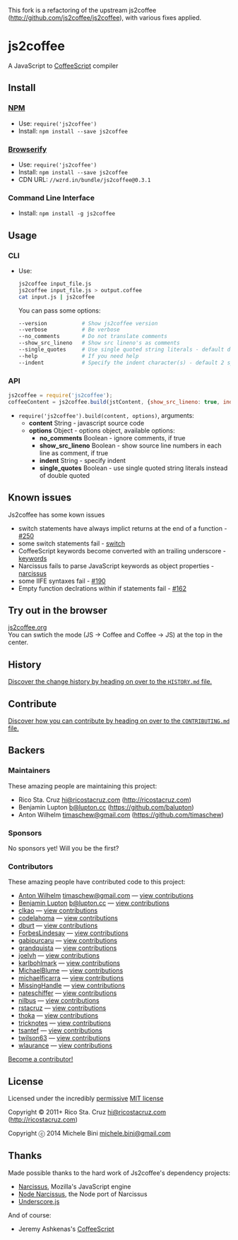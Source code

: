 This fork is a refactoring of the upstream js2coffee (http://github.com/js2coffee/js2coffee), with various fixes applied.

# js2coffee

A JavaScript to [CoffeeScript](http://coffeescript.org/) compiler


<!-- INSTALL/ -->

## Install

### [NPM](http://npmjs.org/)
- Use: `require('js2coffee')`
- Install: `npm install --save js2coffee`

### [Browserify](http://browserify.org/)
- Use: `require('js2coffee')`
- Install: `npm install --save js2coffee`
- CDN URL: `//wzrd.in/bundle/js2coffee@0.3.1`

<!-- /INSTALL -->


### Command Line Interface
- Install: `npm install -g js2coffee`


## Usage

### CLI

- Use:

	``` bash
	js2coffee input_file.js
	js2coffee input_file.js > output.coffee
	cat input.js | js2coffee
	```

	You can pass some options:

	``` bash
	--version           # Show js2coffee version
	--verbose           # Be verbose
	--no_comments       # Do not translate comments
	--show_src_lineno   # Show src lineno's as comments
	--single_quotes     # Use single quoted string literals - default double quoted
	--help              # If you need help
	--indent            # Specify the indent character(s) - default 2 spaces
	```


### API

``` javascript
js2coffee = require('js2coffee');
coffeeContent = js2coffee.build(jstContent, {show_src_lineno: true, indent: "    "});
```

- `require('js2coffee').build(content, options)`, arguments:
	- **content** String - javascript source code
	- **options** Object - options object, available options:
		- **no_comments** Boolean - ignore comments, if true
		- **show_src_lineno** Boolean - show source line numbers in each line as comment, if true
		- **indent** String - specify indent
		- **single_quotes** Boolean - use single quoted string literals instead of double quoted

## Known issues

Js2coffee has some kown issues

- switch statements have always implict returns at the end of a function - [#250](https://github.com/rstacruz/js2coffee/pull/250)
- some switch statements fail - [switch](https://github.com/rstacruz/js2coffee/issues?direction=desc&labels=switch-case&page=1&sort=updated&state=open)
- CoffeeScript keywords become converted with an trailing underscore - [keywords](https://github.com/rstacruz/js2coffee/issues?direction=desc&labels=keywords&page=1&sort=updated&state=open)
- Narcissus fails to parse JavaScript keywords as object properties - [narcissus](https://github.com/rstacruz/js2coffee/issues?direction=desc&labels=narcissus&page=1&sort=updated&state=open)
- some IIFE syntaxes fail - [#190](https://github.com/rstacruz/js2coffee/issues/190) 
- Empty function declrations within if statements fail - [#162](https://github.com/rstacruz/js2coffee/issues/162)


## Try out in the browser
[js2coffee.org](http://js2coffee.org)  
You can swtich the mode (JS -> Coffee and Coffee -> JS) at the top in the center.


<!-- HISTORY/ -->

## History
[Discover the change history by heading on over to the `HISTORY.md` file.](https://github.com/js2coffee/js2coffee/blob/master/HISTORY.md#files)

<!-- /HISTORY -->


<!-- CONTRIBUTE/ -->

## Contribute

[Discover how you can contribute by heading on over to the `CONTRIBUTING.md` file.](https://github.com/js2coffee/js2coffee/blob/master/CONTRIBUTING.md#files)

<!-- /CONTRIBUTE -->


<!-- BACKERS/ -->

## Backers

### Maintainers

These amazing people are maintaining this project:

- Rico Sta. Cruz <hi@ricostacruz.com> (http://ricostacruz.com)
- Benjamin Lupton <b@lupton.cc> (https://github.com/balupton)
- Anton Wilhelm <timaschew@gmail.com> (https://github.com/timaschew)

### Sponsors

No sponsors yet! Will you be the first?

### Contributors

These amazing people have contributed code to this project:

- [Anton Wilhelm](https://github.com/timaschew) <timaschew@gmail.com> — [view contributions](https://github.com/js2coffee/js2coffee/commits?author=timaschew)
- [Benjamin Lupton](https://github.com/balupton) <b@lupton.cc> — [view contributions](https://github.com/js2coffee/js2coffee/commits?author=balupton)
- [clkao](https://github.com/clkao) — [view contributions](https://github.com/js2coffee/js2coffee/commits?author=clkao)
- [codelahoma](https://github.com/codelahoma) — [view contributions](https://github.com/js2coffee/js2coffee/commits?author=codelahoma)
- [dburt](https://github.com/dburt) — [view contributions](https://github.com/js2coffee/js2coffee/commits?author=dburt)
- [ForbesLindesay](https://github.com/ForbesLindesay) — [view contributions](https://github.com/js2coffee/js2coffee/commits?author=ForbesLindesay)
- [gabipurcaru](https://github.com/gabipurcaru) — [view contributions](https://github.com/js2coffee/js2coffee/commits?author=gabipurcaru)
- [grandquista](https://github.com/grandquista) — [view contributions](https://github.com/js2coffee/js2coffee/commits?author=grandquista)
- [joelvh](https://github.com/joelvh) — [view contributions](https://github.com/js2coffee/js2coffee/commits?author=joelvh)
- [karlbohlmark](https://github.com/karlbohlmark) — [view contributions](https://github.com/js2coffee/js2coffee/commits?author=karlbohlmark)
- [MichaelBlume](https://github.com/MichaelBlume) — [view contributions](https://github.com/js2coffee/js2coffee/commits?author=MichaelBlume)
- [michaelficarra](https://github.com/michaelficarra) — [view contributions](https://github.com/js2coffee/js2coffee/commits?author=michaelficarra)
- [MissingHandle](https://github.com/MissingHandle) — [view contributions](https://github.com/js2coffee/js2coffee/commits?author=MissingHandle)
- [nateschiffer](https://github.com/nateschiffer) — [view contributions](https://github.com/js2coffee/js2coffee/commits?author=nateschiffer)
- [nilbus](https://github.com/nilbus) — [view contributions](https://github.com/js2coffee/js2coffee/commits?author=nilbus)
- [rstacruz](https://github.com/rstacruz) — [view contributions](https://github.com/js2coffee/js2coffee/commits?author=rstacruz)
- [thoka](https://github.com/thoka) — [view contributions](https://github.com/js2coffee/js2coffee/commits?author=thoka)
- [tricknotes](https://github.com/tricknotes) — [view contributions](https://github.com/js2coffee/js2coffee/commits?author=tricknotes)
- [tsantef](https://github.com/tsantef) — [view contributions](https://github.com/js2coffee/js2coffee/commits?author=tsantef)
- [twilson63](https://github.com/twilson63) — [view contributions](https://github.com/js2coffee/js2coffee/commits?author=twilson63)
- [wlaurance](https://github.com/wlaurance) — [view contributions](https://github.com/js2coffee/js2coffee/commits?author=wlaurance)

[Become a contributor!](https://github.com/js2coffee/js2coffee/blob/master/CONTRIBUTING.md#files)

<!-- /BACKERS -->


<!-- LICENSE/ -->

## License

Licensed under the incredibly [permissive](http://en.wikipedia.org/wiki/Permissive_free_software_licence) [MIT license](http://creativecommons.org/licenses/MIT/)

Copyright &copy; 2011+ Rico Sta. Cruz <hi@ricostacruz.com> (http://ricostacruz.com)

Copyright ⓒ 2014 Michele Bini <michele.bini@gmail.com>

<!-- /LICENSE -->


## Thanks

Made possible thanks to the hard work of Js2coffee's dependency projects:

- [Narcissus](https://github.com/mozilla/narcissus), Mozilla's JavaScript engine
- [Node Narcissus](https://github.com/kuno/node-narcissus), the Node port of Narcissus
- [Underscore.js](http://documentcloud.github.com/underscore)

And of course:

- Jeremy Ashkenas's [CoffeeScript](http://jashkenas.github.com/coffee-script/)
